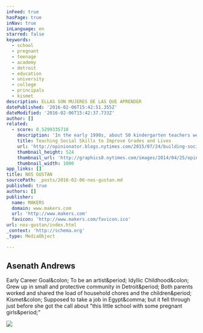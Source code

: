 ```yaml
---
inFeed: true
hasPage: true
inNav: true
inLanguage: en
starred: false
keywords:
  - school
  - pregnant
  - teenage
  - academy
  - detroit
  - education
  - university
  - college
  - principals
  - kismet
description: ELLAS SON MUJERES DE LAS QUE APRENDER
datePublished: '2016-02-06T15:42:51.355Z'
dateModified: '2016-02-06T15:42:37.733Z'
author: []
related:
  - score: 0.5299335718
    description: 'In the early 1990s, about 50 kindergarten teachers were asked to rate the social and communication skills of 753 children in their classrooms. It was part of the Fast Track Project, an intervention and study administered in Durham, N.C., Nashville, Seattle and central Pennsylvania.'
    title: Teaching Social Skills to Improve Grades and Lives
    url: 'http://opinionator.blogs.nytimes.com/2015/07/24/building-social-skills-to-do-well-in-math/'
    thumbnail_height: 524
    thumbnail_url: 'http://graphics8.nytimes.com/images/2014/04/25/opinion/opinionator-pog-fixes/opinionator-pog-fixes-facebookJumbo.png'
    thumbnail_width: 1000
app_links: []
title: NOS GUSTAN
sourcePath: _posts/2016-02-06-nos-gustan.md
published: true
authors: []
publisher:
  name: MAKERS
  domain: www.makers.com
  url: 'http://www.makers.com'
  favicon: 'http://www.makers.com/favicon.ico'
url: nos-gustan/index.html
_context: 'http://schema.org'
_type: MediaObject

---
```

<article style=""><h1>Asenath Andrews</h1><p>Early Career Goal&amp;colon; To be an artist&amp;period; Idyllic Childhood&amp;colon; Grew up in small and protective community in Detroit&amp;period; Both parents worked and shared the load of household chores and the children&amp;period; Kismet&amp;colon; Supposed to take a job in Egypt&amp;comma; but it fell through just before she got the call about "this little school with some pregnant girls&amp;period;"</p><img src="http://assets.makers.com/maker/Asenath_Andrews%2060532.jpg" /></article>